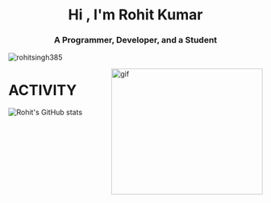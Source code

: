 <h1 align="center">Hi , I'm Rohit Kumar</h1>
<h3 align="center">A Programmer, Developer, and a Student</h3>

<p align="left"> <img src="https://komarev.com/ghpvc/?username=rohitsingh385&label=Profile%20views&color=0e75b6&style=flat" alt="rohitsingh385" /> </p>
<img src="https://media.tenor.com/AlUkiGkR2j8AAAAM/new-game-ahagon-umiko-programming.gif" align="right" alt="gif" width="300" height="250"/>


# ACTIVITY
![Rohit's GitHub stats](https://github-readme-stats.vercel.app/api?username=rohitsingh385&theme=dark&show_icons=true)

